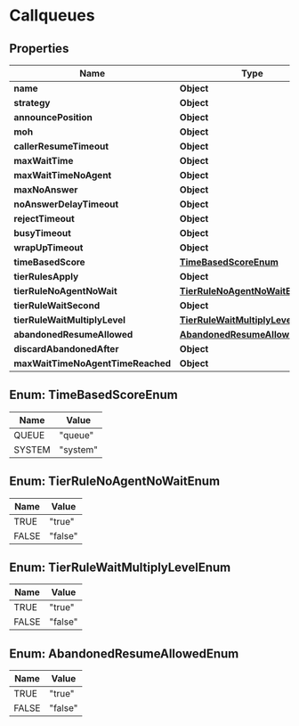 

# Callqueues


## Properties

| Name | Type | Description | Notes |
|------------ | ------------- | ------------- | -------------|
|**name** | **Object** |  |  |
|**strategy** | **Object** |  |  |
|**announcePosition** | **Object** |  |  [optional] |
|**moh** | **Object** |  |  |
|**callerResumeTimeout** | **Object** |  |  |
|**maxWaitTime** | **Object** |  |  |
|**maxWaitTimeNoAgent** | **Object** |  |  |
|**maxNoAnswer** | **Object** |  |  |
|**noAnswerDelayTimeout** | **Object** |  |  [optional] |
|**rejectTimeout** | **Object** |  |  [optional] |
|**busyTimeout** | **Object** |  |  [optional] |
|**wrapUpTimeout** | **Object** |  |  [optional] |
|**timeBasedScore** | [**TimeBasedScoreEnum**](#TimeBasedScoreEnum) |  |  |
|**tierRulesApply** | **Object** |  |  |
|**tierRuleNoAgentNoWait** | [**TierRuleNoAgentNoWaitEnum**](#TierRuleNoAgentNoWaitEnum) |  |  |
|**tierRuleWaitSecond** | **Object** |  |  [optional] |
|**tierRuleWaitMultiplyLevel** | [**TierRuleWaitMultiplyLevelEnum**](#TierRuleWaitMultiplyLevelEnum) |  |  |
|**abandonedResumeAllowed** | [**AbandonedResumeAllowedEnum**](#AbandonedResumeAllowedEnum) |  |  |
|**discardAbandonedAfter** | **Object** |  |  [optional] |
|**maxWaitTimeNoAgentTimeReached** | **Object** |  |  |



## Enum: TimeBasedScoreEnum

| Name | Value |
|---- | -----|
| QUEUE | &quot;queue&quot; |
| SYSTEM | &quot;system&quot; |



## Enum: TierRuleNoAgentNoWaitEnum

| Name | Value |
|---- | -----|
| TRUE | &quot;true&quot; |
| FALSE | &quot;false&quot; |



## Enum: TierRuleWaitMultiplyLevelEnum

| Name | Value |
|---- | -----|
| TRUE | &quot;true&quot; |
| FALSE | &quot;false&quot; |



## Enum: AbandonedResumeAllowedEnum

| Name | Value |
|---- | -----|
| TRUE | &quot;true&quot; |
| FALSE | &quot;false&quot; |



